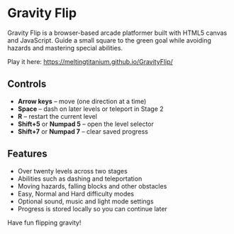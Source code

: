 # Gravity Flip

Gravity Flip is a browser-based arcade platformer built with HTML5 canvas and JavaScript. Guide a small square to the green goal while avoiding hazards and mastering special abilities.

Play it here: <https://meltingtitanium.github.io/GravityFlip/>

## Controls

- **Arrow keys** &ndash; move (one direction at a time)
- **Space** &ndash; dash on later levels or teleport in Stage 2
- **R** &ndash; restart the current level
- **Shift+5** or **Numpad 5** &ndash; open the level selector
- **Shift+7** or **Numpad 7** &ndash; clear saved progress

## Features

- Over twenty levels across two stages
- Abilities such as dashing and teleportation
- Moving hazards, falling blocks and other obstacles
- Easy, Normal and Hard difficulty modes
- Optional sound, music and light mode settings
- Progress is stored locally so you can continue later

Have fun flipping gravity!

